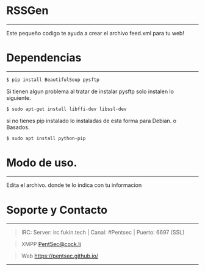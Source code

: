 # RSSGen
---
Este pequeño codigo te ayuda a crear el archivo feed.xml para tu web!

# Dependencias
---
```bash
$ pip install BeautifulSoup pysftp
```
Si tienen algun problema al tratar de instalar pysftp solo instalen lo siguiente.
```bash
$ sudo apt-get install libffi-dev libssl-dev
```
 si no tienes pip instalado lo instaladas de esta forma para Debian. o Basados.
``` bash
$ sudo apt install python-pip
```
# Modo de uso.
---
Edita el archivo. donde te lo indica con tu informacion

# Soporte y Contacto
---
> IRC: Server: irc.fukin.tech | Canal: #Pentsec | Puerto: 6697 (SSL)

> XMPP PentSec@cock.li

> Web https://pentsec.github.io/
---
